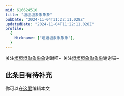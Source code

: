 ```yaml
---
mid: 616624510
title: "垣垣垣象象象象"
pubDate: "2024-11-04T11:22:11.028Z"
updatedDate: "2024-11-04T11:22:11.028Z"
profile:
  {
    Nickname: ["垣垣垣象象象象"],
  }
---
```


关注[垣垣垣象象象象](https://space.bilibili.com/616624510)谢谢喵~ 关注[垣垣垣象象象象](https://space.bilibili.com/616624510)谢谢喵~

## 此条目有待补充
你可以在[这里](https://github.com/Yuhanawa/VTuber.ICU/edit/master/src/content/v/垣垣垣象象象象/index.md)编辑本文
